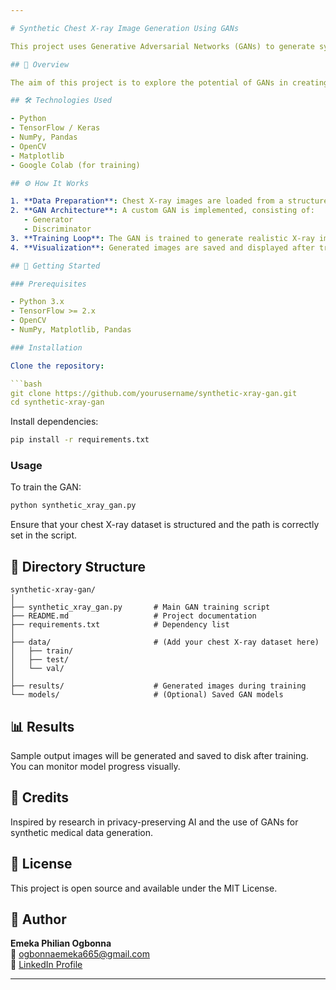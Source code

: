 ```yaml
---

# Synthetic Chest X-ray Image Generation Using GANs

This project uses Generative Adversarial Networks (GANs) to generate synthetic chest X-ray images. It is designed for privacy-preserving medical AI applications, especially in contexts where patient data protection is critical.

## 🧠 Overview

The aim of this project is to explore the potential of GANs in creating high-quality synthetic medical images that can be used for training machine learning models without compromising patient privacy. It focuses on chest X-ray datasets and leverages deep learning techniques to build and train a GAN.

## 🛠️ Technologies Used

- Python  
- TensorFlow / Keras  
- NumPy, Pandas  
- OpenCV  
- Matplotlib  
- Google Colab (for training)

## ⚙️ How It Works

1. **Data Preparation**: Chest X-ray images are loaded from a structured directory (`train`, `test`, `val`) using OpenCV and NumPy.  
2. **GAN Architecture**: A custom GAN is implemented, consisting of:
   - Generator  
   - Discriminator  
3. **Training Loop**: The GAN is trained to generate realistic X-ray images over multiple epochs.  
4. **Visualization**: Generated images are saved and displayed after training steps to monitor progress.

## 🚀 Getting Started

### Prerequisites

- Python 3.x  
- TensorFlow >= 2.x  
- OpenCV  
- NumPy, Matplotlib, Pandas  

### Installation

Clone the repository:

```bash
git clone https://github.com/yourusername/synthetic-xray-gan.git
cd synthetic-xray-gan
```

Install dependencies:

```bash
pip install -r requirements.txt
```

### Usage

To train the GAN:

```bash
python synthetic_xray_gan.py
```

Ensure that your chest X-ray dataset is structured and the path is correctly set in the script.

## 📁 Directory Structure

```
synthetic-xray-gan/
│
├── synthetic_xray_gan.py       # Main GAN training script
├── README.md                   # Project documentation
├── requirements.txt            # Dependency list
│
├── data/                       # (Add your chest X-ray dataset here)
│   ├── train/
│   ├── test/
│   └── val/
│
├── results/                    # Generated images during training
└── models/                     # (Optional) Saved GAN models
```

## 📊 Results

Sample output images will be generated and saved to disk after training. You can monitor model progress visually.

## 🙌 Credits

Inspired by research in privacy-preserving AI and the use of GANs for synthetic medical data generation.

## 📄 License

This project is open source and available under the MIT License.

## 👤 Author

**Emeka Philian Ogbonna**  
📧 ogbonnaemeka665@gmail.com  
🔗 [LinkedIn Profile](https://www.linkedin.com/in/emekaogbonna/)

---
```

